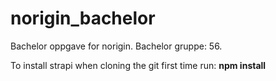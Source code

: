 # norigin_bachelor
Bachelor oppgave for norigin. Bachelor gruppe: 56.

To install strapi when cloning the git first time run:
**npm install**

